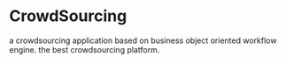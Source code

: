 # CrowdSourcing
a crowdsourcing application based on business object oriented workflow engine. the best crowdsourcing platform.
